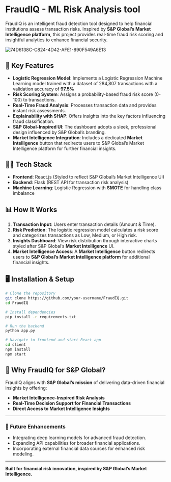 # FraudIQ - ML Risk Analysis tool 

FraudIQ is an intelligent fraud detection tool designed to help financial institutions assess transaction risks. Inspired by **S&P Global’s Market Intelligence platform**, this project provides real-time fraud risk scoring and insightful analytics to enhance financial security.

![74D6138C-C824-4D42-AFE1-890F549A6E13](https://github.com/user-attachments/assets/f3dd757d-36ef-4663-9136-e8a53e9a3ef4)

## 🚀 Key Features

- **Logistic Regression Model**: Implements a Logistic Regression Machine Learning model trained with a dataset of 284,807 transactions with a validation accuracy of **97.5%**
- **Risk Scoring System**: Assigns a probability-based fraud risk score (0-100) to transactions.
- **Real-Time Fraud Analysis**: Processes transaction data and provides instant risk assessments.
- **Explainability with SHAP**: Offers insights into the key factors influencing fraud classification.
- **S&P Global-Inspired UI**: The dashboard adopts a sleek, professional design influenced by S&P Global’s branding.
- **Market Intelligence Integration**: Includes a dedicated **Market Intelligence** button that redirects users to S&P Global’s Market Intelligence platform for further financial insights.

## 🧑‍💻 Tech Stack

- **Frontend**: React.js (Styled to reflect S&P Global’s Market Intelligence UI)
- **Backend**: Flask (REST API for transaction risk analysis)
- **Machine Learning**: Logistic Regression with **SMOTE** for handling class imbalance

## 📊 How It Works

1. **Transaction Input**: Users enter transaction details (Amount & Time).
2. **Risk Prediction**: The logistic regression model calculates a risk score and categorizes transactions as Low, Medium, or High risk.
3. **Insights Dashboard**: View risk distribution through interactive charts styled after S&P Global’s **Market Intelligence** UI.
4. **Market Intelligence Access**: A **Market Intelligence** button redirects users to **S&P Global’s Market Intelligence platform** for additional financial insights.

## 🖥️ Installation & Setup

```bash
# Clone the repository
git clone https://github.com/your-username/FraudIQ.git
cd FraudIQ

# Install dependencies
pip install -r requirements.txt

# Run the backend
python app.py

# Navigate to frontend and start React app
cd client
npm install
npm start
```


## 🤝 Why FraudIQ for S&P Global?
FraudIQ aligns with **S&P Global’s mission** of delivering data-driven financial insights by offering:
- **Market Intelligence-Inspired Risk Analysis**
- **Real-Time Decision Support for Financial Transactions**
- **Direct Access to Market Intelligence Insights**


---
### 🚀 Future Enhancements
- Integrating deep learning models for advanced fraud detection.
- Expanding API capabilities for broader financial applications.
- Incorporating external financial data sources for enhanced risk modeling.

---
**Built for financial risk innovation, inspired by S&P Global’s Market Intelligence.** 

